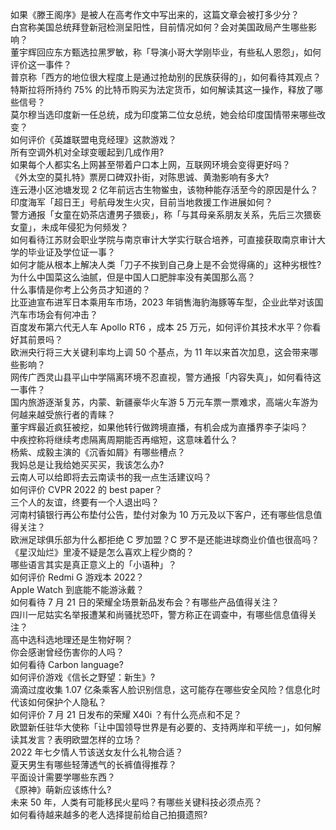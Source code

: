 如果《滕王阁序》是被人在高考作文中写出来的，这篇文章会被打多少分？  
白宫称美国总统拜登新冠检测呈阳性，目前情况如何？会对美国政局产生哪些影响？  
董宇辉回应东方甄选拉黑罗敏，称「导演小哥大学刚毕业，有些私人恩怨」，如何评价这一事件？  
普京称「西方的地位很大程度上是通过抢劫别的民族获得的」，如何看待其观点？  
特斯拉将所持约 75% 的比特币购买为法定货币，如何解读其这一操作，释放了哪些信号？  
莫尔穆当选印度新一任总统，成为印度第二位女总统，她会给印度国情带来哪些改变？  
如何评价《英雄联盟电竞经理》这款游戏？  
所有空调外机对全球变暖起到几成作用?  
如果每个人都实名上网甚至带着户口本上网，互联网环境会变得更好吗？  
《外太空的莫扎特》票房口碑双扑街，对陈思诚、黄渤影响有多大?  
连云港小区池塘发现 2 亿年前远古生物鲎虫，该物种能存活至今的原因是什么？  
印度海军「超日王」号航母发生火灾，目前当地救援工作进展如何？  
警方通报「女童在奶茶店遭男子猥亵」，称「与其母亲系朋友关系，先后三次猥亵女童」，未成年侵犯为何频发？  
如何看待江苏财会职业学院与南京审计大学实行联合培养，可直接获取南京审计大学的毕业证及学位证一事？  
如何才能从根本上解决人类「刀子不挨到自己身上是不会觉得痛的」这种劣根性?  
为什么中国菜这么油腻，但是中国人口肥胖率没有美国那么高？  
什么事情是你考上公务员才知道的？  
比亚迪宣布进军日本乘用车市场，2023 年销售海豹海豚等车型，企业此举对该国汽车市场会有何冲击？  
百度发布第六代无人车 Apollo RT6 ，成本 25 万元，如何评价其技术水平？你看好其前景吗？  
欧洲央行将三大关键利率均上调 50 个基点，为 11 年以来首次加息，这会带来哪些影响？  
网传广西灵山县平山中学隔离环境不忍直视，警方通报「内容失真」，如何看待这一事件？  
国内旅游逐渐复苏，内蒙、新疆豪华火车游 5 万元车票一票难求，高端火车游为何越来越受旅行者的青睐？  
董宇辉最近疯狂被挖，如果他转行做跨境直播，有机会成为直播界李子柒吗？  
中疾控称将继续考虑隔离周期能否再缩短，这意味着什么？  
杨紫、成毅主演的《沉香如屑》有哪些槽点？  
我妈总是让我给她买买买，我该怎么办?  
云南人可以给即将去云南读书的我一点生活建议吗？  
如何评价 CVPR 2022 的 best paper？  
三个人的友谊，终要有一个人退出吗？  
河南村镇银行再公布垫付公告，垫付对象为 10 万元及以下客户，还有哪些信息值得关注？  
欧洲足球俱乐部为什么都拒绝 C 罗加盟？C 罗不是还能进球商业价值也很高吗？  
《星汉灿烂》里凌不疑是怎么喜欢上程少商的？  
哪些语言其实是真正意义上的「小语种」？  
如何评价 Redmi G 游戏本 2022？  
Apple Watch 到底能不能游泳戴？  
如何看待 7 月 21 日的荣耀全场景新品发布会？有哪些产品值得关注？  
四川一尼姑实名举报遭某和尚骚扰恐吓，警方称正在调查中，有哪些信息值得关注？  
高中选科选地理还是生物好啊？  
你会感谢曾经伤害你的人吗？  
如何看待 Carbon language?  
如何评价游戏《信长之野望：新生》?  
滴滴过度收集 1.07 亿条乘客人脸识别信息，这可能存在哪些安全风险？信息化时代该如何保护个人隐私？  
如何评价 7 月 21 日发布的荣耀 X40i ？有什么亮点和不足？  
欧盟新任驻华大使称「让中国领导世界是有必要的、支持两岸和平统一」，如何解读其发言？表明欧盟怎样的立场？  
2022 年七夕情人节该送女友什么礼物合适？  
夏天男生有哪些轻薄透气的长裤值得推荐？  
平面设计需要学哪些东西？  
《原神》萌新应该练什么?  
未来 50 年，人类有可能移民火星吗？有哪些关键科技必须点亮？  
如何看待越来越多的老人选择提前给自己拍摄遗照?  
